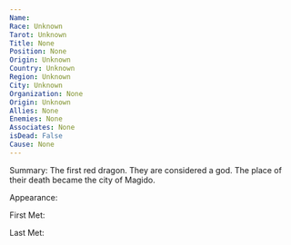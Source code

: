 ```yaml
---
Name: 
Race: Unknown
Tarot: Unknown
Title: None
Position: None
Origin: Unknown
Country: Unknown
Region: Unknown
City: Unknown
Organization: None
Origin: Unknown
Allies: None
Enemies: None
Associates: None
isDead: False
Cause: None
---
```

Summary:
The first red dragon. They are considered a god. The place of their death became the city of Magido.

Appearance: 

First Met: 

Last Met: 
